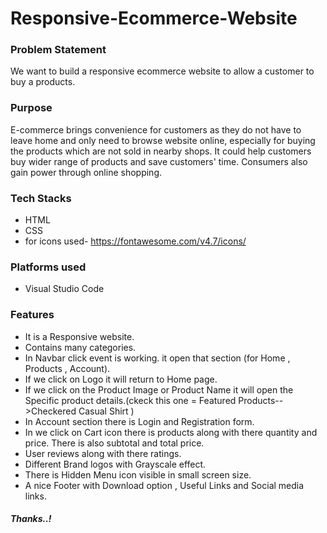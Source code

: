 # Responsive-Ecommerce-Website

### Problem Statement
We want to build a responsive ecommerce website to allow a customer to buy a products.

### Purpose

E-commerce brings convenience for customers as they do not have to leave home and only need to browse website online, especially for buying the products which are not sold in nearby shops. It could help customers buy wider range of products and save customers' time. Consumers also gain power through online shopping.

### Tech Stacks
* HTML
* CSS
* for icons used- https://fontawesome.com/v4.7/icons/

### Platforms used
* Visual Studio Code

### Features
* It is a Responsive website.
* Contains many categories.
* In Navbar click event is working. it open that section (for Home , Products , Account).
* If we click on Logo it will return to Home page.
* If we click on the Product Image or Product Name it will open the Specific product details.(ckeck this one = Featured Products-->Checkered Casual Shirt )
* In Account section there is Login and Registration form.
* In we click on Cart icon there is products along with there quantity and price. There is also subtotal and total price.
* User reviews along with there ratings.
* Different Brand logos with Grayscale effect.
* There is Hidden Menu icon visible in small screen size.
* A nice Footer with Download option , Useful Links and Social media links.



##### Thanks..!
